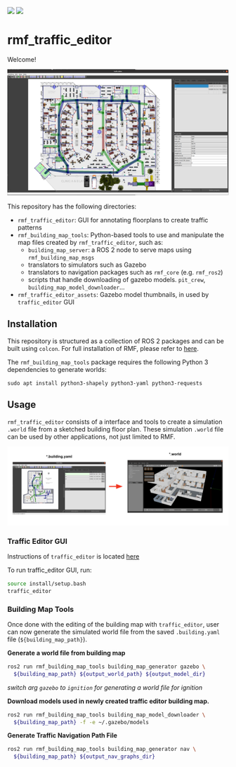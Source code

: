 [![](https://github.com/osrf/traffic_editor/workflows/ci/badge.svg)](https://github.com/osrf/traffic_editor/actions/workflows/ci.yaml)
[![](https://github.com/osrf/traffic_editor/workflows/pycodestyle/badge.svg)](https://github.com/osrf/traffic_editor/actions/workflows/pycodestyle.yaml)

# rmf_traffic\_editor

Welcome!

![](docs/rmf_traffic_editor_gui.png)

This repository has the following directories:
 * `rmf_traffic_editor`: GUI for annotating floorplans to create traffic patterns
 * `rmf_building_map_tools`: Python-based tools to use and manipulate the map files created by `rmf_traffic_editor`, such as:
   * `building_map_server`:  a ROS 2 node to serve maps using `rmf_building_map_msgs`
   * translators to simulators such as Gazebo
   * translators to navigation packages such as `rmf_core` (e.g. `rmf_ros2`)
   * scripts that handle downloading of gazebo models. `pit_crew`, `building_map_model_downloader`...
 * `rmf_traffic_editor_assets`: Gazebo model thumbnails, in used by `traffic_editor` GUI

## Installation

This repository is structured as a collection of ROS 2 packages and can be built using `colcon`.
For full installation of RMF, please refer to [here](https://github.com/open-rmf/rmf).

The `rmf_building_map_tools` package requires the following Python 3 dependencies to generate worlds:

```
sudo apt install python3-shapely python3-yaml python3-requests
```

## Usage

`rmf_traffic_editor` consists of a interface and tools to create a simulation `.world` file from a sketched building floor plan.
These simulation  `.world` file can be used by other applications, not just limited to RMF.

![](docs/building_map_generation.png)

### Traffic Editor GUI

Instructions of `traffic_editor` is located [here](https://osrf.github.io/ros2multirobotbook/traffic-editor.html)

To run traffic_editor GUI, run:
```bash
source install/setup.bash
traffic_editor
```

### Building Map Tools
Once done with the editing of the building map with `traffic_editor`, user can now generate the simulated world file from the saved  `.building.yaml` file (`${building_map_path}`).

**Generate a world file from building map**
```bash
ros2 run rmf_building_map_tools building_map_generator gazebo \
  ${building_map_path} ${output_world_path} ${output_model_dir}
```
_switch arg `gazebo` to `ignition` for generating a world file for ignition_

**Download models used in newly created traffic editor building map.**
```bash
ros2 run rmf_building_map_tools building_map_model_downloader \
  ${building_map_path} -f -e ~/.gazebo/models
```

**Generate Traffic Navigation Path File**
```bash
ros2 run rmf_building_map_tools building_map_generator nav \
  ${building_map_path} ${output_nav_graphs_dir}
```
